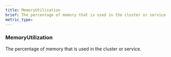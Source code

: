 ```yaml
---
title: MemoryUtilization
brief: The percentage of memory that is used in the cluster or service.
metric_type:
---
```

### MemoryUtilization

The percentage of memory that is used in the cluster or service.
